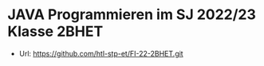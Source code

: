 # JAVA Programmieren im SJ 2022/23 Klasse 2BHET
* Url: https://github.com/htl-stp-et/FI-22-2BHET.git